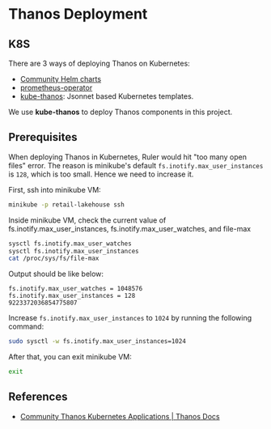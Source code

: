 # Thanos Deployment

## K8S

There are 3 ways of deploying Thanos on Kubernetes:

- [Community Helm charts](https://artifacthub.io/packages/search?ts_query_web=thanos)
- [prometheus-operator](https://github.com/coreos/prometheus-operator)
- [kube-thanos](https://github.com/thanos-io/kube-thanos): Jsonnet based Kubernetes templates.

We use **kube-thanos** to deploy Thanos components in this project.


## Prerequisites

When deploying Thanos in Kubernetes, Ruler would hit "too many open files" error. The reason is minikube's default `fs.inotify.max_user_instances` is `128`, which is too small. Hence we need to increase it.

First, ssh into minikube VM:

```bash
minikube -p retail-lakehouse ssh
```

Inside minikube VM, check the current value of fs.inotify.max_user_instances, fs.inotify.max_user_watches, and file-max

```bash
sysctl fs.inotify.max_user_watches
sysctl fs.inotify.max_user_instances
cat /proc/sys/fs/file-max
```

Output should be like below:

```
fs.inotify.max_user_watches = 1048576
fs.inotify.max_user_instances = 128
9223372036854775807
```

Increase `fs.inotify.max_user_instances` to `1024` by running the following command:

```bash
sudo sysctl -w fs.inotify.max_user_instances=1024
```

After that, you can exit minikube VM:

```bash
exit
```

## References

- [Community Thanos Kubernetes Applications | Thanos Docs](https://thanos.io/tip/thanos/getting-started.md/#community-thanos-kubernetes-applications) 